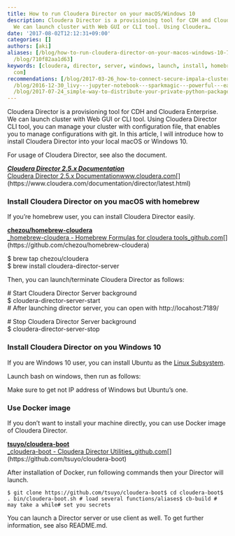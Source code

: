 ```yaml
---
title: How to run Cloudera Director on your macOS/Windows 10
description: Cloudera Director is a provisioning tool for CDH and Cloudera Enterprise.
  We can launch cluster with Web GUI or CLI tool. Using Cloudera…
date: '2017-08-02T12:12:31+09:00'
categories: []
authors: [aki]
aliases: [/blog/how-to-run-cloudera-director-on-your-macos-windows-10-710f82aa1d63,
  /blog/710f82aa1d63]
keywords: [cloudera, director, server, windows, launch, install, homebrew, '10', docker,
  com]
recommendations: [/blog/2017-03-26_how-to-connect-secure-impala-cluster-from-rstudio-on-macos-with-implyr-213c6536e4c7/,
  /blog/2016-12-30_livy---jupyter-notebook---sparkmagic---powerful---easy-notebook-for-data-scientist-a8b72345ea2d/,
  /blog/2017-07-24_simple-way-to-distribute-your-private-python-packages-within-your-organization-fb7af5dbd4c9/]
---
```



Cloudera Director is a provisioning tool for CDH and Cloudera Enterprise. We can launch cluster with Web GUI or CLI tool. Using Cloudera Director CLI tool, you can manage your cluster with configuration file, that enables you to manage configurations with git. In this article, I will introduce how to install Cloudera Director into your local macOS or Windows 10.

For usage of Cloudera Director, see also the document.

[**_Cloudera Director 2.5.x Documentation_**  
Cloudera Director 2.5.x Documentationwww.cloudera.com](https://www.cloudera.com/documentation/director/latest.html "https://www.cloudera.com/documentation/director/latest.html")[](https://www.cloudera.com/documentation/director/latest.html)

### Install Cloudera Director on you macOS with homebrew

If you’re homebrew user, you can install Cloudera Director easily.

[**chezou/homebrew-cloudera**  
_homebrew-cloudera - Homebrew Formulas for cloudera tools_github.com](https://github.com/chezou/homebrew-cloudera "https://github.com/chezou/homebrew-cloudera")[](https://github.com/chezou/homebrew-cloudera)

$ brew tap chezou/cloudera  
$ brew install cloudera-director-server

Then, you can launch/terminate Cloudera Director as follows:

\# Start Cloudera Director Server background  
$ cloudera-director-server-start  
\# After launching director server, you can open with http://locahost:7189/

\# Stop Cloudera Director Server background  
$ cloudera-director-server-stop

### Install Cloudera Director on you Windows 10

If you are Windows 10 user, you can install Ubuntu as the [Linux Subsystem](https://msdn.microsoft.com/en-us/commandline/wsl/install_guide).

Launch bash on windows, then run as follows:

Make sure to get not IP address of Windows but Ubuntu’s one.

### Use Docker image

If you don’t want to install your machine directly, you can use Docker image of Cloudera Director.

[**tsuyo/cloudera-boot**  
_cloudera-boot - Cloudera Director Utilities_github.com](https://github.com/tsuyo/cloudera-boot "https://github.com/tsuyo/cloudera-boot")[](https://github.com/tsuyo/cloudera-boot)

After installation of Docker, run following commands then your Director will launch.

```
$ git clone https://github.com/tsuyo/cloudera-boot$ cd cloudera-boot$ . bin/cloudera-boot.sh # load several functions/aliases$ cb-build # may take a while# set you secrets
```

You can launch a Director server or use client as well. To get further information, see also README.md.
